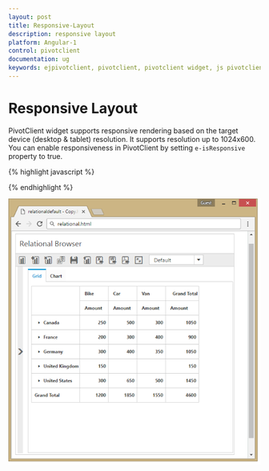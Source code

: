 ```yaml
---
layout: post
title: Responsive-Layout
description: responsive layout
platform: Angular-1
control: pivotclient
documentation: ug
keywords: ejpivotclient, pivotclient, pivotclient widget, js pivotclient 
---
```


# Responsive Layout

PivotClient widget supports responsive rendering based on the target device (desktop & tablet) resolution. It supports resolution up to 1024x600. You can enable responsiveness in PivotClient by setting `e-isResponsive` property to true.

{% highlight javascript %}

<div ng-controller="PivotClientCtrl">
    <div id="PivotClient1" ej-pivotclient  e-isResponsive="true" />
</div>

{% endhighlight %}

![](Responsive-Layout_images/responsive.png)




